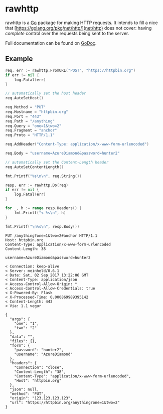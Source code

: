 # rawhttp

rawhttp is a [Go](https://golang.org/) package for making HTTP requests.
It intends to fill a nice that [https://golang.org/pkg/net/http/](net/http) does not cover:
having *complete* control over the requests being sent to the server.

Full documentation can be found on [GoDoc](https://godoc.org/github.com/tomnomnom/rawhttp).

## Example

```go
req, err := rawhttp.FromURL("POST", "https://httpbin.org")
if err != nil {
	log.Fatal(err)
}

// automatically set the host header
req.AutoSetHost()

req.Method = "PUT"
req.Hostname = "httpbin.org"
req.Port = "443"
req.Path = "/anything"
req.Query = "one=1&two=2"
req.Fragment = "anchor"
req.Proto = "HTTP/1.1"

req.AddHeader("Content-Type: application/x-www-form-urlencoded")

req.Body = "username=AzureDiamond&password=hunter2"

// automatically set the Content-Length header
req.AutoSetContentLength()

fmt.Printf("%s\n\n", req.String())

resp, err := rawhttp.Do(req)
if err != nil {
	log.Fatal(err)
}

for _, h := range resp.Headers() {
	fmt.Printf("< %s\n", h)
}

fmt.Printf("\n%s\n", resp.Body())
```

```
PUT /anything?one=1&two=2#anchor HTTP/1.1
Host: httpbin.org
Content-Type: application/x-www-form-urlencoded
Content-Length: 38

username=AzureDiamond&password=hunter2

< Connection: keep-alive
< Server: meinheld/0.6.1
< Date: Sat, 02 Sep 2017 13:22:06 GMT
< Content-Type: application/json
< Access-Control-Allow-Origin: *
< Access-Control-Allow-Credentials: true
< X-Powered-By: Flask
< X-Processed-Time: 0.000869989395142
< Content-Length: 443
< Via: 1.1 vegur

{
  "args": {
    "one": "1",
    "two": "2"
  },
  "data": "",
  "files": {},
  "form": {
    "password": "hunter2",
    "username": "AzureDiamond"
  },
  "headers": {
    "Connection": "close",
    "Content-Length": "38",
    "Content-Type": "application/x-www-form-urlencoded",
    "Host": "httpbin.org"
  },
  "json": null,
  "method": "PUT",
  "origin": "123.123.123.123",
  "url": "https://httpbin.org/anything?one=1&two=2"
}
```
